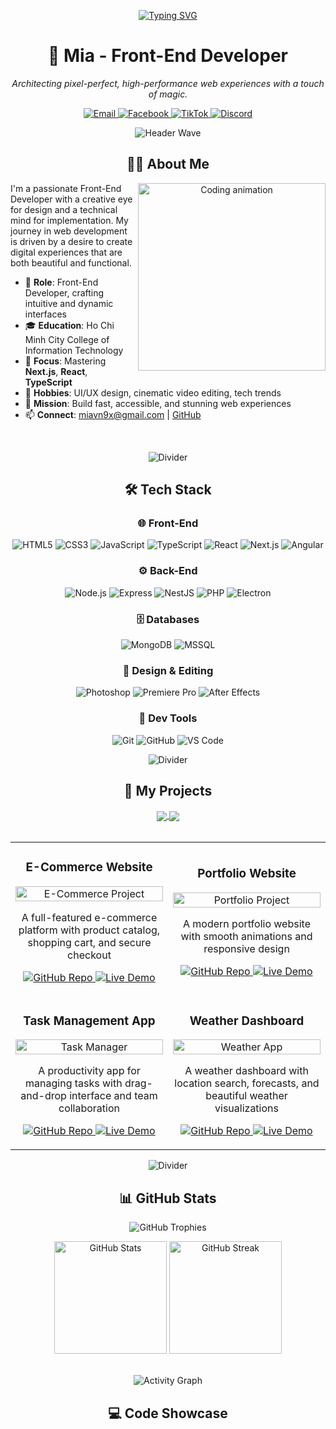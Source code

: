 <!-- Header with Typing SVG - Fixed URL -->
<p align="center">
  <a href="https://git.io/typing-svg"><img src="https://readme-typing-svg.herokuapp.com?font=Fira+Code&weight=700&size=36&duration=3000&pause=1000&color=61DAFB&background=0D1117&center=true&vCenter=true&width=800&lines=Hey%2C+I'm+Mia!;Front-End+Wizard;Building+Immersive+Web+Worlds;Powered+by+Next.js%2C+React%2C+%26+TypeScript" alt="Typing SVG" /></a>
</p>

<h1 align="center">
  🌌 Mia - Front-End Developer
</h1>

<p align="center"><em>Architecting pixel-perfect, high-performance web experiences with a touch of magic.</em></p>

<!-- Social Badges - Reliable Format -->
<p align="center">
  <a href="mailto:miavn9x@gmail.com">
    <img src="https://img.shields.io/badge/Email-miavn9x@gmail.com-D14836?style=for-the-badge&logo=gmail&logoColor=white&labelColor=0D1117" alt="Email">
  </a>
  <a href="https://www.facebook.com/tungmia9x">
    <img src="https://img.shields.io/badge/Facebook-tungmia9x-1877F2?style=for-the-badge&logo=facebook&logoColor=white&labelColor=0D1117" alt="Facebook">
  </a>
  <a href="https://www.tiktok.com/@miavn9x">
    <img src="https://img.shields.io/badge/TikTok-miavn9x-000000?style=for-the-badge&logo=tiktok&logoColor=white&labelColor=0D1117" alt="TikTok">
  </a>
  <a href="https://discord.com/users/1113778768004272128">
    <img src="https://img.shields.io/badge/Discord-Mia-7289DA?style=for-the-badge&logo=discord&logoColor=white&labelColor=0D1117" alt="Discord">
  </a>
</p>

<!-- Header Wave - Fixed URL -->
<p align="center">
  <img src="https://capsule-render.vercel.app/api?type=waving&color=gradient&height=100&section=header" alt="Header Wave">
</p>

<!-- About Me Section - Enhanced and Reliable -->
<h2 align="center">👩‍💻 About Me</h2>

<div align="center">
  <img align="right" width="300" src="https://user-images.githubusercontent.com/74038190/229223263-cf2e4b07-2615-4f87-9c38-e37600f8381a.gif" alt="Coding animation">
</div>

I'm a passionate Front-End Developer with a creative eye for design and a technical mind for implementation. My journey in web development is driven by a desire to create digital experiences that are both beautiful and functional.

- 💼 **Role**: Front-End Developer, crafting intuitive and dynamic interfaces  
- 🎓 **Education**: Ho Chi Minh City College of Information Technology  
- 🌱 **Focus**: Mastering **Next.js**, **React**, **TypeScript**  
- 🎨 **Hobbies**: UI/UX design, cinematic video editing, tech trends  
- 🚀 **Mission**: Build fast, accessible, and stunning web experiences  
- 📫 **Connect**: [miavn9x@gmail.com](mailto:miavn9x@gmail.com) | [GitHub](https://github.com/tungmia9x)

<br clear="both">

<!-- Divider -->
<p align="center">
  <img src="https://user-images.githubusercontent.com/73097560/115834477-dbab4500-a447-11eb-908a-139a6edaec5c.gif" alt="Divider">
</p>

<!-- Tech Stack Section - Organized and Reliable -->
<h2 align="center">🛠️ Tech Stack</h2>

<h3 align="center">🌐 Front-End</h3>
<p align="center">
  <img src="https://img.shields.io/badge/HTML5-E34F26?style=for-the-badge&logo=html5&logoColor=white" alt="HTML5">
  <img src="https://img.shields.io/badge/CSS3-1572B6?style=for-the-badge&logo=css3&logoColor=white" alt="CSS3">
  <img src="https://img.shields.io/badge/JavaScript-F7DF1E?style=for-the-badge&logo=javascript&logoColor=black" alt="JavaScript">
  <img src="https://img.shields.io/badge/TypeScript-007ACC?style=for-the-badge&logo=typescript&logoColor=white" alt="TypeScript">
  <img src="https://img.shields.io/badge/React-61DAFB?style=for-the-badge&logo=react&logoColor=black" alt="React">
  <img src="https://img.shields.io/badge/Next.js-000000?style=for-the-badge&logo=next.js&logoColor=white" alt="Next.js">
  <img src="https://img.shields.io/badge/Angular-DD0031?style=for-the-badge&logo=angular&logoColor=white" alt="Angular">
</p>

<h3 align="center">⚙️ Back-End</h3>
<p align="center">
  <img src="https://img.shields.io/badge/Node.js-339933?style=for-the-badge&logo=node.js&logoColor=white" alt="Node.js">
  <img src="https://img.shields.io/badge/Express-000000?style=for-the-badge&logo=express&logoColor=white" alt="Express">
  <img src="https://img.shields.io/badge/NestJS-E0234E?style=for-the-badge&logo=nestjs&logoColor=white" alt="NestJS">
  <img src="https://img.shields.io/badge/PHP-777BB4?style=for-the-badge&logo=php&logoColor=white" alt="PHP">
  <img src="https://img.shields.io/badge/Electron-47848F?style=for-the-badge&logo=electron&logoColor=white" alt="Electron">
</p>

<h3 align="center">🗄️ Databases</h3>
<p align="center">
  <img src="https://img.shields.io/badge/MongoDB-47A248?style=for-the-badge&logo=mongodb&logoColor=white" alt="MongoDB">
  <img src="https://img.shields.io/badge/Microsoft_SQL_Server-CC2927?style=for-the-badge&logo=microsoft-sql-server&logoColor=white" alt="MSSQL">
</p>

<h3 align="center">🎨 Design & Editing</h3>
<p align="center">
  <img src="https://img.shields.io/badge/Photoshop-31A8FF?style=for-the-badge&logo=adobe-photoshop&logoColor=white" alt="Photoshop">
  <img src="https://img.shields.io/badge/Premiere_Pro-9999FF?style=for-the-badge&logo=adobe-premiere-pro&logoColor=white" alt="Premiere Pro">
  <img src="https://img.shields.io/badge/After_Effects-9999FF?style=for-the-badge&logo=adobe-after-effects&logoColor=white" alt="After Effects">
</p>

<h3 align="center">🔧 Dev Tools</h3>
<p align="center">
  <img src="https://img.shields.io/badge/Git-F05032?style=for-the-badge&logo=git&logoColor=white" alt="Git">
  <img src="https://img.shields.io/badge/GitHub-181717?style=for-the-badge&logo=github&logoColor=white" alt="GitHub">
  <img src="https://img.shields.io/badge/VS_Code-007ACC?style=for-the-badge&logo=visual-studio-code&logoColor=white" alt="VS Code">
</p>

<!-- Divider -->
<p align="center">
  <img src="https://user-images.githubusercontent.com/73097560/115834477-dbab4500-a447-11eb-908a-139a6edaec5c.gif" alt="Divider">
</p>

<!-- Projects Section - NEW -->
<h2 align="center">🚀 My Projects</h2>

<div align="center">
  <!-- Project 1 -->
  <a href="https://github.com/tungmia9x/project-name-1">
    <img align="center" src="https://github-readme-stats.vercel.app/api/pin/?username=tungmia9x&repo=project-name-1&theme=radical" />
  </a>
  <!-- Project 2 -->
  <a href="https://github.com/tungmia9x/project-name-2">
    <img align="center" src="https://github-readme-stats.vercel.app/api/pin/?username=tungmia9x&repo=project-name-2&theme=radical" />
  </a>
</div>

<br>

<!-- Project Cards - Visual Showcase -->
<div align="center">
  <table>
    <tr>
      <td width="50%">
        <h3 align="center">E-Commerce Website</h3>
        <p align="center">
          <a href="https://github.com/tungmia9x/ecommerce-project" target="_blank">
            <img src="https://user-images.githubusercontent.com/74038190/238353480-219bcc70-f5dc-466b-9a60-29653d8e8433.gif" width="100%" alt="E-Commerce Project"/>
          </a>
          <p align="center">
            A full-featured e-commerce platform with product catalog, shopping cart, and secure checkout
          </p>
          <p align="center">
            <a href="https://github.com/tungmia9x/ecommerce-project" target="_blank">
              <img src="https://img.shields.io/badge/Code-181717?style=for-the-badge&logo=github&logoColor=white" alt="GitHub Repo"/>
            </a>
            <a href="https://ecommerce-demo.com" target="_blank">
              <img src="https://img.shields.io/badge/Live-FF2D55?style=for-the-badge&logo=vercel&logoColor=white" alt="Live Demo"/>
            </a>
          </p>
        </p>
      </td>
      <td width="50%">
        <h3 align="center">Portfolio Website</h3>
        <p align="center">
          <a href="https://github.com/tungmia9x/portfolio-project" target="_blank">
            <img src="https://user-images.githubusercontent.com/74038190/238353530-9d8b8abf-8b4e-46e7-a3b1-eb69ff3a8d94.gif" width="100%" alt="Portfolio Project"/>
          </a>
          <p align="center">
            A modern portfolio website with smooth animations and responsive design
          </p>
          <p align="center">
            <a href="https://github.com/tungmia9x/portfolio-project" target="_blank">
              <img src="https://img.shields.io/badge/Code-181717?style=for-the-badge&logo=github&logoColor=white" alt="GitHub Repo"/>
            </a>
            <a href="https://portfolio-demo.com" target="_blank">
              <img src="https://img.shields.io/badge/Live-FF2D55?style=for-the-badge&logo=vercel&logoColor=white" alt="Live Demo"/>
            </a>
          </p>
        </p>
      </td>
    </tr>
    <tr>
      <td width="50%">
        <h3 align="center">Task Management App</h3>
        <p align="center">
          <a href="https://github.com/tungmia9x/task-manager" target="_blank">
            <img src="https://user-images.githubusercontent.com/74038190/238352626-94c99a6c-debb-4a92-bf40-ad58d6c5e0a7.gif" width="100%" alt="Task Manager"/>
          </a>
          <p align="center">
            A productivity app for managing tasks with drag-and-drop interface and team collaboration
          </p>
          <p align="center">
            <a href="https://github.com/tungmia9x/task-manager" target="_blank">
              <img src="https://img.shields.io/badge/Code-181717?style=for-the-badge&logo=github&logoColor=white" alt="GitHub Repo"/>
            </a>
            <a href="https://task-manager-demo.com" target="_blank">
              <img src="https://img.shields.io/badge/Live-FF2D55?style=for-the-badge&logo=vercel&logoColor=white" alt="Live Demo"/>
            </a>
          </p>
        </p>
      </td>
      <td width="50%">
        <h3 align="center">Weather Dashboard</h3>
        <p align="center">
          <a href="https://github.com/tungmia9x/weather-app" target="_blank">
            <img src="https://user-images.githubusercontent.com/74038190/238353529-35968b50-160c-4f7a-a99f-667c5350d7b6.gif" width="100%" alt="Weather App"/>
          </a>
          <p align="center">
            A weather dashboard with location search, forecasts, and beautiful weather visualizations
          </p>
          <p align="center">
            <a href="https://github.com/tungmia9x/weather-app" target="_blank">
              <img src="https://img.shields.io/badge/Code-181717?style=for-the-badge&logo=github&logoColor=white" alt="GitHub Repo"/>
            </a>
            <a href="https://weather-app-demo.com" target="_blank">
              <img src="https://img.shields.io/badge/Live-FF2D55?style=for-the-badge&logo=vercel&logoColor=white" alt="Live Demo"/>
            </a>
          </p>
        </p>
      </td>
    </tr>
  </table>
</div>

<!-- Divider -->
<p align="center">
  <img src="https://user-images.githubusercontent.com/73097560/115834477-dbab4500-a447-11eb-908a-139a6edaec5c.gif" alt="Divider">
</p>

<!-- GitHub Stats Section - Clean Layout with Reliable Images -->
<h2 align="center">📊 GitHub Stats</h2>

<p align="center">
  <img src="https://github-profile-trophy.vercel.app/?username=tungmia9x&theme=radical&no-frame=true&margin-w=10&column=7" alt="GitHub Trophies" />
</p>

<div align="center">
  <img height="180em" src="https://github-readme-stats.vercel.app/api?username=tungmia9x&show_icons=true&theme=radical" alt="GitHub Stats" />
  <img height="180em" src="https://github-readme-streak-stats.herokuapp.com?user=tungmia9x&theme=radical" alt="GitHub Streak" />
</div>

<br>

<p align="center">
  <img src="https://github-readme-activity-graph.vercel.app/graph?username=tungmia9x&theme=radical" alt="Activity Graph" />
</p>

<!-- Code Showcase Section -->
<h2 align="center">💻 Code Showcase</h2>


